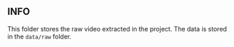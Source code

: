 ## INFO

This folder stores the raw video extracted in the project. The data is stored in the `data/raw` folder.